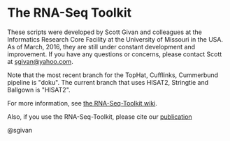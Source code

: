 # The RNA-Seq Toolkit #

These scripts were developed by Scott Givan and colleagues at the Informatics Research Core Facility at the University of Missouri in the USA. As of March, 2016, they are still under constant development and improvement. If you have any questions or concerns, please contact Scott at sgivan@yahoo.com.

Note that the most recent branch for the TopHat, Cufflinks, Cummerbund pipeline is "doku". The current branch that uses HISAT2, Stringtie and Ballgown is "HISAT2".

For more information, see [the RNA-Seq-Toolkit wiki](https://github.com/sgivan/RNA-Seq-Toolkit/wiki).

Also, if you use the RNA-Seq-Toolkit, please cite our [publication](http://www.springerlink.com/content/mu65310036466275/)

@sgivan

